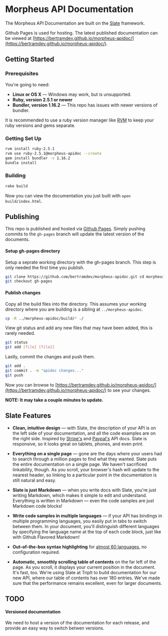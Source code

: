 Morpheus API Documentation
========

The Morpheus API Documentation are built on the [Slate](https://github.com/slatedocs/slate) framework. 

Github Pages is used for hosting. The latest published documentation can be viewed at [https://bertramdev.github.io/morpheus-apidoc/](https://bertramdev.github.io/morpheus-apidoc/).


Getting Started
------------------------------

### Prerequisites

You're going to need:

 - **Linux or OS X** — Windows may work, but is unsupported.
 - **Ruby, version 2.5.1 or newer**
 - **Bundler, version 1.16.2** — This repo has issues with newer versions of bundler.

It is recommended to use a ruby version manager like [RVM](https://rvm.io/) to keep your ruby versions and gems separate.

### Getting Set Up

```sh
rvm install ruby-2.5.1
rvm use ruby-2.5.1@morpheus-apidoc --create
gem install bundler -v 1.16.2
bundle install
```

### Building

```sh
rake build
```

Now you can view the documentation you just built with `open build/index.html`.

Publishing
------------------------------

This repo is published and hosted via [Github Pages](https://pages.github.com/). Simply pushing commits to the `gh-pages` branch will update the latest version of the documents.

#### Setup gh-pages directory

Setup a seprate working directory with the gh-pages branch. This step is only needed the first time you publish.

```sh
git clone https://github.com/bertramdev/morpheus-apidoc.git cd morpheus-apidoc-gh-pages
git checkout gh-pages
```

#### Publish changes

Copy all the build files into the directory. This assumes your working directory where you are building is a sibling at `../morpheus-apidoc`.

```sh
cp -R ../morpheus-apidoc/build/* ./
```

View git status and add any new files that may have been added, this is rarely needed.

```sh
git status
git add [file] [file2]
```

Lastly, commit the changes and push them.

```sh
git add .
git commit . -m "apidoc changes..."
git push
```

Now you can browse to [https://bertramdev.github.io/morpheus-apidoc/](https://bertramdev.github.io/morpheus-apidoc/) to see your changes.

**NOTE: It may take a couple minutes to update.**


Slate Features
------------

* **Clean, intuitive design** — with Slate, the description of your API is on the left side of your documentation, and all the code examples are on the right side. Inspired by [Stripe's](https://stripe.com/docs/api) and [Paypal's](https://developer.paypal.com/webapps/developer/docs/api/) API docs. Slate is responsive, so it looks great on tablets, phones, and even print.

* **Everything on a single page** — gone are the days where your users had to search through a million pages to find what they wanted. Slate puts the entire documentation on a single page. We haven't sacrificed linkability, though. As you scroll, your browser's hash will update to the nearest header, so linking to a particular point in the documentation is still natural and easy.

* **Slate is just Markdown** — when you write docs with Slate, you're just writing Markdown, which makes it simple to edit and understand. Everything is written in Markdown — even the code samples are just Markdown code blocks!

* **Write code samples in multiple languages** — if your API has bindings in multiple programming languages, you easily put in tabs to switch between them. In your document, you'll distinguish different languages by specifying the language name at the top of each code block, just like with Github Flavored Markdown!

* **Out-of-the-box syntax highlighting** for [almost 60 languages](http://rouge.jayferd.us/demo), no configuration required.

* **Automatic, smoothly scrolling table of contents** on the far left of the page. As you scroll, it displays your current position in the document. It's fast, too. We're using Slate at TripIt to build documentation for our new API, where our table of contents has over 180 entries. We've made sure that the performance remains excellent, even for larger documents.


TODO
------------------------------

#### Versioned documentation

We need to host a version of the documentation for each release, and provide an easy way to switch betwen versions.
